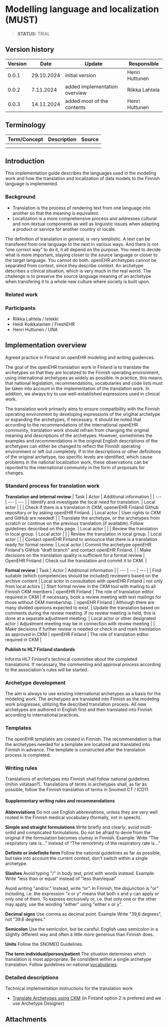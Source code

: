# Modelling language and localization (MUST)

> **STATUS:** TRIAL

## Version history

| Version | Date | Update | Responsible
| --- | --- | --- | --- |
| 0.0.1 | 29.10.2024 | initial version | Henri Huttunen |
| 0.0.2 | 7.11.2024 | added implementation overview | Riikka Lahtela |
| 0.0.3 | 14.11.2024 | added most of the contents | Henri Huttunen |

## Terminology

| Term/Concept | Description | Source |
| --- | --- | --- |
|  |  |  |
|  |  |  |

## Introduction

This implementation guide describes the languages ​​used in the modeling work and how the translation and localization of data models to the Finnish language is implemented.

### Background

- Translation is the process of rendering text from one language into another so that the meaning is equivalent. 
- Localization is a more comprehensive process and addresses cultural and non-textual components as well as linguistic issues when adapting a product or service for another country or locale.

The definition of translation in general, is very simplistic. A text can be transfered from one language to the next in various ways. And there is not ”one correct way” to do it, it all depend on the purpose.
You need to decide what is more important, staying closer to the source language or closer to the target language. You cannot do both.
openEHR archetypes cannot be separated from context, since they describe context. An archetype describes a clinical situation, which is very much in the real world. 
The challenge is to preserve the source language meaning of an archetype when transfering it to a whole new culture where society is built upon.

### Related work


### Participants

- Riikka Lahtela / Istekki
- Heidi Koikkalainen / FreshEHR
- Henri Huttunen / UNA

## Implementation overview

Agreed practice in Finland on openEHR modeling and writing guidences.

The goal of the openEHR translation work in Finland is to translate the archetypes so that they are localized to the Finnish operating environment, using international archetypes as widely as possible. In practice, this means that national legislation, recommendations, vocabularies and code lists must be taken into account in the implementation of the translation work. In addition, we always try to use well-established expressions used in clinical work.

The translation work primarily aims to ensure compatibility with the Finnish operating environment by developing expressions of the original archetype or expanding the archetypes, if necessary. It should be noted that according to the recommendations of the international openEHR community, translation work should refrain from changing the original meaning and descriptions of the archetypes. However, somethimes the examples and recommendations in the original English descriptions of the archetypes can either be changed to reflect the Finnish operating environment or left out completely. If in the descriptions or other definitions of the original archetype, too specific levels are identified, which cause problems in the national localization work, these observations can be reported to the international community in the form of proposals for changes.

### Standard process for translation work

**Translation and internal review**
| Task | Actor | Additional information |
| --- | --- | --- |
| Identify and investigate the local need for translation. | Local actor | |
| Check if there is a translation in CKM, openerEHR Finland Github repository or by asking openEHR Finland. | Local actor | User rights to CKM and GitHub are needed! |
| Translate the archetype, or the archetypes from scratch or continue on the previous translation (if available). Follow guidelines described on this page. | Local actor | |
| Review the translation in local group. | Local actor | |
| Review the translation in local group. | Local actor | |
| Contact openEHR Finland to announce that there is a translation ready for formal review. | Local actor | Commit the archetype openEHR Finland's GitHub “draft branch” and contact openEHR Finland. |
| Make decisions on the translation quality is sufficient for a formal review | OpenEHR Finland | Check out the translation and commit it to CKM. |

**Formal review**
| Task | Actor | Additional information |
| --- | --- | --- |
| Find suitable (which competencies should be included) reviewers based on the archive content | Local actor in consultation with openEHR Finland | not only from local actors |
| Start formal review in the CKM tool with mailing to all Finnish CKM members | openEHR Finland | The role of translation editor required in CKM
| If necessary, book a review meeting with text mailings for those without CKM membership. | openEHR Finland | Although there are many divided opinions expected to exist.
| Update the translation based on comments during the review meeting. If no review meeting is held, this is done at a separate adjustment meeting. | Local actor or other designated actor | Adjustment meeting may be in connection with review meeting |
| Make decisions if further review is needed or check in and mark translation as approved in CKM | openEHR Finland | The role of translation editor required in CKM |

**Publish to HL7 Finland standards**
	
Informs HL7 Finland's technical committee about the completed translations. If necessary, the commenting and approval process according to the association's rules will be started.

### Archetype development

The aim is always to use existing international archetypes as a basis for the modeling work. The archetypes are translated into Finnish as the modeling work progresses, utilizing the described translation process.
All new archetypes are authored in English first and then translated into Finnish according to international practices.

### Templates

The openEHR templates are created in Finnish. The recommendation is that the archetypes needed for a template are localized and translated into Finnish in advance. The template is constructed after the translation process is completed.

### Writing rules

Translations of archetypes into Finnish shall follow national guidelines (mihin viitataan?).
Translations of terms in archetypes shall, as far as possible, follow the Finnish translation of terms in Snomed CT / ICD11 
 
#### Supplementary writing rules and recommendations

**Abbreviations**
Do not use English abbreviations, unless they are very well rooted in the Finnish medical vocabulary (formally, not in speech).

**Simple and straight formulations**
Write briefly and clearly; avoid multi-ordid and complicated formulations.
Do not be afraid to devie from the original if the formulation becomes clumsy in Finnish.
Example: Write “The respiratory rate is...” instead of “The remortmity of the respiratory rate is...”

**Definite or indefinite form**
Follow the national guidelines as far as possible, but take into account the current context, don’t switch within a single archetype.

**Slashes**
Avoid typing "/" in body text, print with words instead.
Example: Write "less than or equal" instead of "less than/equal"

Avoid writing "and/or." Instead, write “or”. In Finnish, the disjunction is "or" including, i.e. the expression "x or y" means that both x and y can apply or only one of them. To express exclusively or, i.e. that only one or the other may apply, use the wording "either" using "either x or y".

**Decimal signs**
Use comma as decimal point.
Example Write "39,6 degrees", not "39.6 degrees."

**Semicolon**
Use the semicolon, but be careful. English uses semicolon in a slightly different way and often a little more generous than Finnish does.

**Units**
Follow the SNOMED Guidelines.

**The term individual/person/patient**
The situation determines which translation is most appropriate. Be consistent within a single archetype translation. Follow guidelines on national [vocabularies](https://sotesanastot.thl.fi/termed-publish-server/vocabulary/5deffdd9-14bf-4e5c-b1d7-b001cd52619e/concept/8a68003e-97eb-47ae-b314-f9e47ae7f9c3).
 
### Detailed descriptions

Technical implementation instructions for the translation work
- [Translate Archetypes using CKM](https://openehr.atlassian.net/wiki/spaces/healthmod/pages/2949125/Translate+Archetypes+Using+CKM) (in Finland option 2 is prefered and we use Archetype Designer)

## Attachments
 
